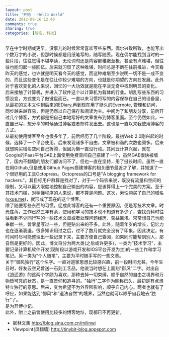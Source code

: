 ```yaml
---
layout: post
title: "开始 - Hello World"
date: 2012-09-16 12:40
comments: true
sharing: true
categories: [随笔, 科技]
---
```

早在中学时期或更早，没事儿的时候常常喜欢写些东西。偶尔兴致所致，也能写出个数万字的小说，但那时候都是用纸笔写的，随写随丢。现在偶尔能找到当时的一些片段，往往觉得不堪卒读，无论词句还是内容都稚嫩至极，甚至有点难堪，但往往也能勾起一些回忆。后来就习惯了这种难堪，时间总是不断在往前推进，今天看昨天的感觉，也许就是明天看今天的感觉，而这种难堪至少说明一切不是一成不变的，而且这些变化是在往让你较少难堪的方向，也就是你期望的方向在发展。此外对于喜欢变化的人来说，回忆的一大功效就是能在平淡无奇中找到明显的变化。    
后来接触了计算机，并进入了软件这个以计算机为载体的行业。胡乱写些东西的习惯没变，方式变为了敲键盘而已。一直以来习惯将写的内容保存在自己的设备里，从最初的文本文件到后来的EDiary,再到现在用了挺久的Evernote, 管理和访问，同步越来越容易，但是仍然以自己保存和阅读为主。中间为了和朋友分享，前后开过几个博客，方式都是把自己本地写好的文章发布到博客里面。至今仍然如此，一直自己写，想分享的时候通过博客或者邮件发出去。这也是一直以来我使用博客的方式。   
从最初使用博客至今也很多年了，前后经历了几个阶段。最初Web 2.0刚兴起的时候，选择了一个平台使用。后来发现诸多不自由，文章被和谐的次数也颇多。后来就想购买域名空间自己折腾，但因为懒一直没行动。其间云计算兴起，就在Google的Paas平台GAE上面使用免费空间自己搭建了一个，虽然GAE很快被墙了，国内不翻墙的朋友们都访问不了。但也一直在坚持，用了挺长时间。虽然一直在用Github,但是使用Github Pages搭建博客的相关细节最近才了解，并知道了一个很好用的工具Octopress。Octopress的口号是"A blogging framework for hackers."。其目标用户群算是找对了，对于一个码农来说，既没有流量和空间的限制，又可以最大限度地控制自己输出的内容，应该算得上一个完美的方案。至于其技术门槛，对稍懂程序的人来说，都不算是问题。这次，索性购买了自己的域名([vxue.me](http://vxue.me))，就形成了现在的这个博客。   
除了随便写些东西的习惯，促成此博客的还有一个重要原因，便是写技术文章。时光荏苒，工作已然三年有余，使用和学习的技术也不知道有多少了，查找资料时往往看到不少同行写的一些技术文章或者处理问题经历，获益匪浅。常常想自己也能奉献一些，曾零星写过一些，但是贴出来的不多。此外，随着年岁的增长，记忆力也在逐渐衰退。很多知识用过之后，过不了数月就完全没有了印象。因此决定，有时间时尽可能整理出一些记录下来，主要方便自己查阅，如果同时能帮到别人，那自然是更好的。因此，博文将分为两大类(之后或许更多)，一类为”技术学习“，主要记录计算机软件开发(现阶段以游戏开发和IOS平台开发为主)的一些工作和学习笔记。另一类为”个人随笔“，主要为平时随手写的一些文章。   
关于”御风独行“这个名字。一直对道家思想比较感兴趣，前一段时间尤甚。今年生日时，好友云空兄曾送一石刻工艺品，他说当时想在上面刻"御风"二字。对出自《逍遥游》的这两个字颇为喜欢，那种去掉一切束缚，顺乎自然的自由之境界和万物皆可凭的状态，是一直景仰和追寻的。"独行"二字作为昵称已久，最初是有点想特立独行的意思。后来，变为希望不为外界所影响，顺乎自己内心。两者也就有了呼应，如果能达到”御风“和”道法自然“的境界，当然也就可以顺乎自我地去“独行”了。   
是为开博小记。   
此外，附上之前曾使用比较多的博客地址，现都已不再更新。   
  
 * 密林文集 <http://blog.sina.com.cn/milinwj>   
 * Viewpoint(须翻墙) <http://tinybit-blog.appspot.com>